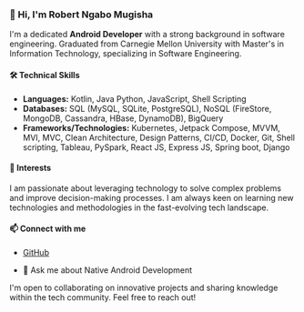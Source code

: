 <!--
**ngabomugisharobert/ngabomugisharobert** is a ✨ _special_ ✨ repository because its `README.md` (this file) appears on your GitHub profile.

Here are some ideas to get you started:

- 🔭 I’m currently working on ...
- 🌱 I’m currently learning ...
- 👯 I’m looking to collaborate on ...
- 🤔 I’m looking for help with ...
- 💬 Ask me about Native Android Development
- 📫 How to reach me: ...
- 😄 Pronouns: ...
- ⚡ Fun fact: ...
-->
### 👋 Hi, I'm Robert Ngabo Mugisha

I'm a dedicated **Android Developer** with a strong background in software engineering. Graduated from Carnegie Mellon University with Master's in Information Technology, specializing in Software Engineering.

#### 🛠️ Technical Skills
- **Languages:** Kotlin, Java Python, JavaScript, Shell Scripting
- **Databases:** SQL (MySQL, SQLite, PostgreSQL), NoSQL (FireStore, MongoDB, Cassandra, HBase, DynamoDB), BigQuery
- **Frameworks/Technologies:** Kubernetes, Jetpack Compose, MVVM, MVI, MVC, Clean Architecture, Design Patterns, CI/CD, Docker, Git, Shell scripting, Tableau, PySpark, React JS, Express JS, Spring boot, Django
<!--
#### 💼 Professional Experience
- **Senior Android Developer** at The Tech Field
- **Data Engineer Consultant** at Pennybacker Capital
- **DevOps Engineer** at BPR Bank Rwanda
- **Senior Software Engineer** at Hydro Operation Great Lakes (HOGL)
- **Full-stack Developer** at Tieto EVRY
-->
#### 🌟 Interests
I am passionate about leveraging technology to solve complex problems and improve decision-making processes. I am always keen on learning new technologies and methodologies in the fast-evolving tech landscape.

#### 📫 Connect with me
- [GitHub](github.com/ngabomugisharobert)

- 💬 Ask me about Native Android Development

I'm open to collaborating on innovative projects and sharing knowledge within the tech community. Feel free to reach out!
